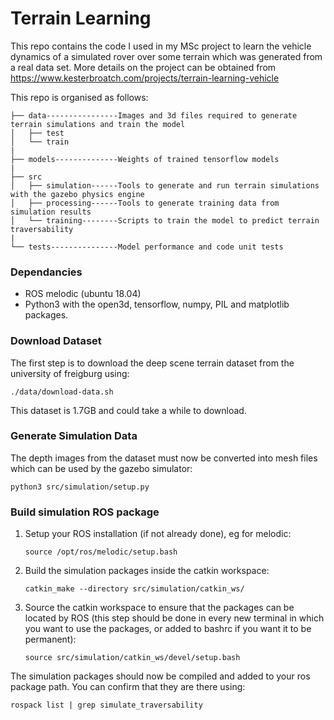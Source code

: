 # Terrain Learning
This repo contains the code I used in my MSc project to learn the vehicle dynamics of a simulated rover over some terrain which was generated from a real data set. More details on the project can be obtained from https://www.kesterbroatch.com/projects/terrain-learning-vehicle

This repo is organised as follows:

```
├── data----------------Images and 3d files required to generate terrain simulations and train the model
│   ├── test
│   └── train
|
├── models--------------Weights of trained tensorflow models
|
├── src
│   ├── simulation------Tools to generate and run terrain simulations with the gazebo physics engine
│   ├── processing------Tools to generate training data from simulation results 
│   └── training--------Scripts to train the model to predict terrain traversability  
|
└── tests---------------Model performance and code unit tests
```

### Dependancies
* ROS melodic (ubuntu 18.04) 
* Python3 with the open3d, tensorflow, numpy, PIL and matplotlib packages.

### Download Dataset 
The first step is to download the deep scene terrain dataset from the university of freigburg using: 
```
./data/download-data.sh
```
This dataset is 1.7GB and could take a while to download.

### Generate Simulation Data
The depth images from the dataset must now be converted into mesh files which can be used by the gazebo simulator:
```
python3 src/simulation/setup.py
```

### Build simulation ROS package
1. Setup your ROS installation (if not already done), eg for melodic:

    ```
    source /opt/ros/melodic/setup.bash
    ```

1. Build the simulation packages inside the catkin workspace:

    ```
    catkin_make --directory src/simulation/catkin_ws/
    ```

1. Source the catkin workspace to ensure that the packages can be located by ROS (this step should be done in every new terminal in which you want to use the packages, or added to bashrc if you want it to be permanent):

    ```
    source src/simulation/catkin_ws/devel/setup.bash
    ```

The simulation packages should now be compiled and added to your ros package path. You can confirm that they are there using:

```
rospack list | grep simulate_traversability
```
